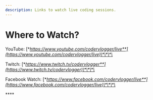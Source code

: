 ```yaml
---
description: Links to watch live coding sessions.
---
```


# Where to Watch?

YouTube: [**https://www.youtube.com/codervlogger/live**](https://www.youtube.com/codervlogger/live)\*\*\*\*

Twitch: [**https://www.twitch.tv/codervlogger**](https://www.twitch.tv/codervlogger)\*\*\*\*

Facebook Watch: [**https://www.facebook.com/codervlogger/live**](https://www.facebook.com/codervlogger/live)\*\*\*\*

\*\*\*\*

